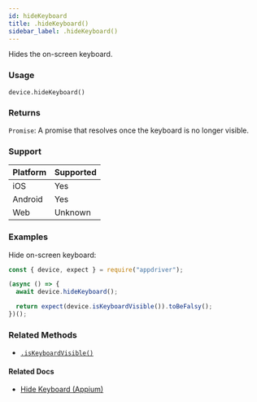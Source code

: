 ```yaml
---
id: hideKeyboard
title: .hideKeyboard()
sidebar_label: .hideKeyboard()
---
```


Hides the on-screen keyboard.

### Usage

```text
device.hideKeyboard()
```

### Returns

`Promise`: A promise that resolves once the keyboard is no longer visible.

### Support

| Platform | Supported |
| -------- | --------- |
| iOS      | Yes       |
| Android  | Yes       |
| Web      | Unknown   |

### Examples

Hide on-screen keyboard:

```javascript
const { device, expect } = require("appdriver");

(async () => {
  await device.hideKeyboard();

  return expect(device.isKeyboardVisible()).toBeFalsy();
})();
```

### Related Methods

- [`.isKeyboardVisible()`](./isKeyboardVisible.md)

#### Related Docs

- [Hide Keyboard (Appium)](http://appium.io/docs/en/commands/device/keys/hide-keyboard/)